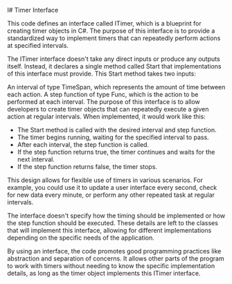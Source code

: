I# Timer Interface

This code defines an interface called ITimer, which is a blueprint for creating timer objects in C#. The purpose of this interface is to provide a standardized way to implement timers that can repeatedly perform actions at specified intervals.

The ITimer interface doesn't take any direct inputs or produce any outputs itself. Instead, it declares a single method called Start that implementations of this interface must provide. This Start method takes two inputs:

An interval of type TimeSpan, which represents the amount of time between each action.
A step function of type Func, which is the action to be performed at each interval.
The purpose of this interface is to allow developers to create timer objects that can repeatedly execute a given action at regular intervals. When implemented, it would work like this:

- The Start method is called with the desired interval and step function.
- The timer begins running, waiting for the specified interval to pass.
- After each interval, the step function is called.
- If the step function returns true, the timer continues and waits for the next interval.
- If the step function returns false, the timer stops.

This design allows for flexible use of timers in various scenarios. For example, you could use it to update a user interface every second, check for new data every minute, or perform any other repeated task at regular intervals.

The interface doesn't specify how the timing should be implemented or how the step function should be executed. These details are left to the classes that will implement this interface, allowing for different implementations depending on the specific needs of the application.

By using an interface, the code promotes good programming practices like abstraction and separation of concerns. It allows other parts of the program to work with timers without needing to know the specific implementation details, as long as the timer object implements this ITimer interface.